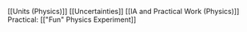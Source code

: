 [[Units (Physics)]]
[[Uncertainties]]
[[IA and Practical Work (Physics)]]
Practical: [["Fun" Physics Experiment]]